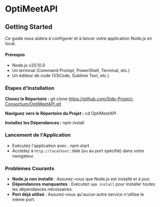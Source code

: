 # OptiMeetAPI

## Getting Started

Ce guide vous aidera à configurer et à lancer votre application Node.js en local.

#### Prérequis

- Node.js v20.10.0
- Un terminal (Command Prompt, PowerShell, Terminal, etc.)
- Un éditeur de code (VSCode, Sublime Text, etc.)

### Étapes d'Installation

**Clonez le Répertoire :** git clone https://github.com/Side-Project-Consortium/OptiMeetAPI.git

**Naviguez vers le Répertoire du Projet :** cd OptiMeetAPI

**Installez les Dépendances :** npm install

### Lancement de l'Application

- Exécutez l'application avec : npm start
- Accédez à `http://localhost:3000` (ou au port spécifié) dans votre navigateur.

### Problèmes Courants

- **Node.js non installé** : Assurez-vous que Node.js est installé et à jour.
- **Dépendances manquantes** : Exécutez `npm install` pour installer toutes les dépendances nécessaires.
- **Port déjà utilisé** : Assurez-vous qu'aucun autre service n'utilise le même port.

